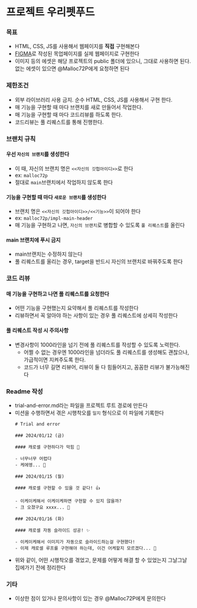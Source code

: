 # 프로젝트 우리펫푸드

### 목표

- HTML, CSS, JS를 사용해서 웹페이지를 **직접** 구현해본다
- [FIGMA](https://www.figma.com/file/V7Au7QEhV8Qs0O9JizekpN/WooriCamp-Mission-01?type=design&node-id=109%3A749&mode=design&t=eXwwTKP95ekqAxjJ-1)로 작성된 목업페이지를 실제 웹페이지로 구현한다
- 이미지 등의 에셋은 해당 프로젝트의 public 폴더에 있으니, 그대로 사용하면 된다.  
  없는 에셋이 있으면 @Malloc72P에게 요청하면 된다

### 제한조건

- 외부 라이브러리 사용 금지. 순수 HTML, CSS, JS를 사용해서 구현 한다.
- 매 기능을 구현할 때 마다 브랜치를 새로 만들어서 작업한다.
- 매 기능을 구현할 때 마다 코드리뷰를 하도록 한다.  
- 코드리뷰는 풀 리퀘스트를 통해 진행한다.

### 브랜치 규칙

#### 우선 `자신의 브랜치`를 생성한다

- 이 때, 자신의 브랜치 명은 `<<자신의 깃헙아이디>>`로 한다
- ex: `malloc72p`
- 절대로 `main`브랜치에서 작업하지 않도록 한다

#### 기능을 구현할 때 마다 `새로운 브랜치`를 생성한다

- 브랜치 명은 `<<자신의 깃헙아이디>>/<<기능>>`이 되어야 한다
- ex: `malloc72p/impl-main-header`
- 매 기능을 구현하고 나면, `자신의 브랜치`로 병합할 수 있도록 `풀 리퀘스트`를 올린다

#### main 브랜치에 푸시 금지

- main브랜치는 수정하지 않는다
- 풀 리퀘스트를 올리는 경우, target을 반드시 자신의 브랜치로 바꿔주도록 한다

### 코드 리뷰

#### 매 기능을 구현하고 나면 풀 리퀘스트를 요청한다

- 어떤 기능을 구현했는지 요약해서 풀 리퀘스트를 작성한다
- 리뷰하면서 꼭 알아야 하는 사항이 있는 경우 풀 리퀘스트에 상세히 작성한다

#### 풀 리퀘스트 작성 시 주의사항

- 변경사항이 1000라인을 넘기 전에 풀 리퀘스트를 작성할 수 있도록 노력한다.
  - 어쩔 수 없는 경우엔 1000라인을 넘더라도 풀 리퀘스트를 생성해도 괜찮으나, 가급적이면 지켜주도록 한다.
  - 코드가 너무 길면 리뷰어, 리뷰이 둘 다 힘들어지고, 꼼꼼한 리뷰가 불가능해진다

### Readme 작성

- trial-and-error.md라는 파일을 프로젝트 루트 경로에 만든다
- 미션을 수행하면서 겪은 시행착오를 `일지` 형식으로 이 파일에 기록한다
  ```
  # Trial and error

  ### 2024/01/12 (금)

  #### 캐로셀 구현하다가 막힘 🥹

  - 너무너무 어렵다
  - 케에엥... 🚀

  ### 2024/01/15 (월)

  #### 캐로셀 구현할 수 있을 것 같다! 👍

  - 이케이케해서 이케이케하면 구현할 수 있지 않을까?
  - 크 오졌구요 xxxx... 🚀

  ### 2024/01/16 (화)

  #### 캐로셀 자동 슬라이드 성공! ✨

  - 이케이케해서 이미지가 자동으로 슬라이드하는걸 구현했다!
  - 이제 캐로셀 루프를 구현해야 하는데, 이건 어케할지 모르겠다... 🐳

  ```
- 위와 같이, 어떤 시행착오를 겪었고, 문제를 어떻게 해결 할 수 있었는지 그날그날 집에가기 전에 정리한다

### 기타

- 이상한 점이 있거나 문의사항이 있는 경우 @Malloc72P에게 문의한다
